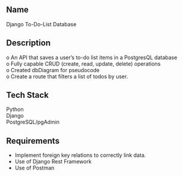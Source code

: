 ## Name

Django To-Do-List Database


## Description

o	An API that saves a user’s to-do list items in a PostgresQL database <br />
o	Fully capable CRUD (create, read, update, delete) operations <br />
o	Created dbDiagram for pseudocode <br />
o	Create a route that filters a list of todos by user.


## Tech Stack
Python <br />
Django <br />
PostgreSQL/pgAdmin <br />


## Requirements
-	Implement foreign key relations to correctly link data.
- Use of Django Rest Framework
- Use of Postman
